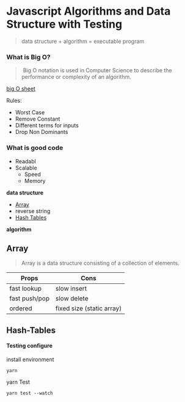 # Javascript Algorithms and Data Structure with Testing

> data structure + algorithm = executable program

### What is Big O?
> Big O notation is used in Computer Science to describe the performance or complexity of an algorithm.

[big O sheet](http://bigocheatsheet.com/)

Rules:
- Worst Case
- Remove Constant
- Different terms for inputs
- Drop Non Dominants

### What is good code
- Readabl
- Scalable
    - Speed
    - Memory

**data structure**
- [Array](#Array)
- reverse string
- [Hash Tables](#Hash-Tables)

**algorithm**

## Array
> Array is a data structure consisting of a collection of elements.

| Props | Cons |
| ------------- | ------------- |
| fast lookup  | slow insert  |
| fast push/pop  | slow delete  |
| ordered  | fixed size (static array)  |

## Hash-Tables

#### Testing configure
install environment

```yarn```

yarn Test

```yarn test --watch```
